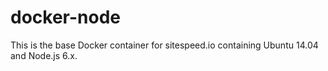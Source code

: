 # docker-node

This is the base Docker container for sitespeed.io containing Ubuntu 14.04 and Node.js 6.x.
